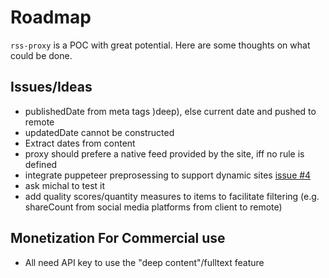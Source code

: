 # Roadmap
`rss-proxy` is a POC with great potential. Here are some thoughts on what could be done.

## Issues/Ideas
- publishedDate from meta tags )deep), else current date and pushed to remote
- updatedDate cannot be constructed
- Extract dates from content
- proxy should prefere a native feed provided by the site, iff no rule is defined
- integrate puppeteer preprosessing to support dynamic sites [issue #4](https://github.com/damoeb/rss-proxy/issues/4)
- ask michal to test it
- add quality scores/quantity measures to items to facilitate filtering (e.g. shareCount from social media platforms from client to remote)

## Monetization For Commercial use
- All need API key to use the "deep content"/fulltext
 feature
